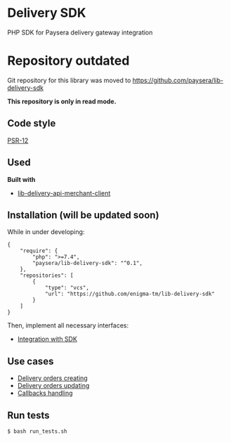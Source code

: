 # Delivery SDK
PHP SDK for Paysera delivery gateway integration

# Repository outdated

Git repository for this library was moved to https://github.com/paysera/lib-delivery-sdk

**This repository is only in read mode.**

## Code style
[PSR-12](https://www.php-fig.org/psr/psr-12)

## Used
<b>Built with</b>
- [lib-delivery-api-merchant-client](https://github.com/paysera/lib-delivery-api-merchant-client)

## Installation (will be updated soon)
While in under developing:
```
{
    "require": {
        "php": ">=7.4",
        "paysera/lib-delivery-sdk": "^0.1",
    },
    "repositories": [
        {
            "type": "vcs",
            "url": "https://github.com/enigma-tm/lib-delivery-sdk"
        }
    ]
}
```

Then, implement all necessary interfaces:

- [Integration with SDK](docs/BEFORE_USING.md)

## Use cases
- [Delivery orders creating](docs/DELIVERY_ORDER_CREATING.md)
- [Delivery orders updating](docs/DELIVERY_ORDER_UPDATING.md)
- [Callbacks handling](docs/HANDLING_CALLBACKS_FROM_API.md)


## Run tests
```
$ bash run_tests.sh
```
